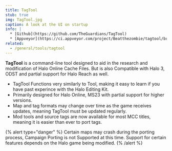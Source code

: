 ```yaml
---
title: TagTool
stub: true
img: TagTool.jpg
caption: A look at the UI on startup
info: |
  * [Github](https://github.com/TheGuardians/TagTool)
  * [Appveyor](https://ci.appveyor.com/project/Beatthezombie/tagtool/branch/master)
related:
  - /general/tools/tagtool
---
```

**TagTool** is a command-line tool designed to aid in the research and modification of Halo Online Cache Files. But is also Compatible with Halo 3, ODST and partial support for Halo Reach as well. 

* TagTool Functions very similarly to Tool, making it easy to learn if you have past experince with the Halo Editing Kit.
* Primarily designed for Halo Online, MS23 with partial support for higher versions.
* Map and tag formats may change over time as the game receives updates, meaning TagTool must be updated regularly.
* Mod tools and source tags are now available for most MCC titles, meaning it is easier than ever to port tags.

{% alert type="danger" %}
Certain maps may crash during the porting process, Campaign Porting is not Supported at this time.
Support for certain features depends on the Halo game being modified. 
{% /alert %}
